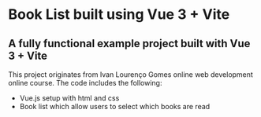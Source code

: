 # Book List built using Vue 3 + Vite

## A fully functional example project built with Vue 3 + Vite

This project originates from Ivan Lourenço Gomes online web development online course. The code includes the following:

* Vue.js setup with html and css
* Book list which allow users to select which books are read

